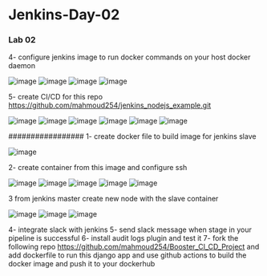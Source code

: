 # Jenkins-Day-02

### Lab 02

4- configure jenkins image to run docker commands on your host docker daemon

![image](https://user-images.githubusercontent.com/40915944/215272859-41336994-a422-4079-9ab8-53ce2edba385.png)
![image](https://user-images.githubusercontent.com/40915944/215272903-f1b71b7a-32fb-4734-bf97-3322e5fb90ea.png)
![image](https://user-images.githubusercontent.com/40915944/215272931-4d798bc4-2759-41fc-a635-f3f2ab430a03.png)
![image](https://user-images.githubusercontent.com/40915944/215273210-7f694cd3-456a-4d01-9b28-17402209b064.png)

5- create CI/CD for this repo https://github.com/mahmoud254/jenkins_nodejs_example.git

![image](https://user-images.githubusercontent.com/40915944/215273800-0638cd3e-edda-486f-9b7e-e18ddb2a37e6.png)
![image](https://user-images.githubusercontent.com/40915944/215273886-f25a6d14-e9f1-4e0f-b4c8-8c61ce2a3f4a.png)
![image](https://user-images.githubusercontent.com/40915944/215276015-f85d7046-2819-42d4-bcfe-deb84698e097.png)
![image](https://user-images.githubusercontent.com/40915944/215276059-f72be395-f05d-43ae-abcf-ae29ec37dd7b.png)
![image](https://user-images.githubusercontent.com/40915944/215276101-b805d9e7-65f8-4ccc-896e-cd98cea13851.png)
![image](https://user-images.githubusercontent.com/40915944/215276166-72c3decb-4f7b-4a7c-a151-1a5a5400a237.png)

#################
1- create docker file to build image for jenkins slave

![image](https://user-images.githubusercontent.com/40915944/215353832-2333fc91-bd97-4644-be80-b00059a800d9.png)

2- create container from this image and configure ssh

![image](https://user-images.githubusercontent.com/40915944/215353972-78d3041d-2796-4b76-95ee-4e89ee49f04f.png)
![image](https://user-images.githubusercontent.com/40915944/215354006-9ef119f5-0710-47b9-901c-73d677475e12.png)
![image](https://user-images.githubusercontent.com/40915944/215291139-2158b85f-dd48-45bf-9f5d-a45fc0d41e9a.png)
![image](https://user-images.githubusercontent.com/40915944/215291235-61703aff-b24f-49d6-a41f-d0eded8a6acf.png)
![image](https://user-images.githubusercontent.com/40915944/215291355-45ffe810-fa3b-487f-b77b-8535fffaa8ed.png)

3 from jenkins master create new node with the slave container

![image](https://user-images.githubusercontent.com/40915944/215289648-9a501b9c-36a1-4d86-8e7a-6df7d15f721e.png)
![image](https://user-images.githubusercontent.com/40915944/215291395-510631a6-03e5-46ce-8fd8-7c5e28c7cc58.png)
![image](https://user-images.githubusercontent.com/40915944/215291406-25185a3b-7a00-483e-97ce-4a829a80090b.png)


4- integrate slack with jenkins
5- send slack message when stage in your pipeline is successful
6- install audit logs plugin and test it
7- fork the following repo https://github.com/mahmoud254/Booster_CI_CD_Project and add dockerfile to run this django app and use github actions to build the docker image and push it to your dockerhub
